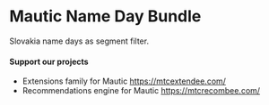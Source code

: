 # Mautic Name Day Bundle

Slovakia name days as segment filter.

#### Support our projects

- Extensions family for Mautic https://mtcextendee.com/
- Recommendations engine for Mautic https://mtcrecombee.com/
